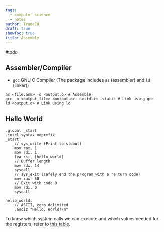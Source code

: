 ```yaml
---
tags:
  - computer-science
  - notes
author: TrudeEH
draft: true
showToc: true
title: Assembly
---
```


#todo

## Assembler/Compiler

- `gcc` GNU C Compiler (The package includes `as` (assembler) and `ld` (linker))

```Shell
as <file.asm> -o <output.o> # Assemble
gcc -o <output_file> <output.o> -nostdlib -static # Link using gcc
ld <output.o> # Link using ld
```

## Hello World

```Assembly
.global _start
.intel_syntax noprefix
_start:
	// sys_write (Print to stdout)
	mov rax, 1
	mov rdi, 1
	lea rsi, [hello_world]
	// Buffer length
	mov rdx, 14
	syscall
	// sys_exit (safely end the program with a re turn code)
	mov rax, 60
	// Exit with code 0
	mov rdi, 0
	syscall
	
hello_world:
	// ASCII, zero delimited
	.asciz "Hello, World!\n"
```

To know which system calls we can execute and which values needed for the registers, refer to [this table](https://blog.rchapman.org/posts/Linux_System_Call_Table_for_x86_64/).
